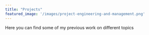 ```yaml
---
title: "Projects"
featured_image: '/images/project-engineering-and-management.png'
---
```

Here you can find some of my previous work on different topics  
